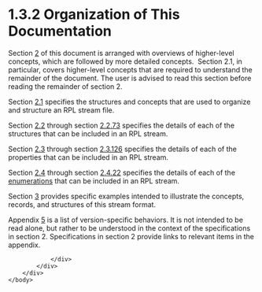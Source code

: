 <html dir="LTR" xmlns:mshelp="http://msdn.microsoft.com/mshelp" xmlns:ddue="http://ddue.schemas.microsoft.com/authoring/2003/5" xmlns:xlink="http://www.w3.org/1999/xlink" xmlns:tool="http://www.microsoft.com/tooltip">
    <head>
        <meta http-equiv="Content-Type" content="text/html; CHARSET=utf-8"></meta>
        <meta name="save" content="history"></meta>
        <title>1.3.2 Organization of This Documentation</title>
        <xml>
            <mshelp:toctitle title="1.3.2 Organization of This Documentation"></mshelp:toctitle>
            <mshelp:rltitle title="[MS-RPL]: Organization of This Documentation"></mshelp:rltitle>
            <mshelp:keyword index="A" term="c565fff5-e96c-45e1-8163-35c071e8b077"></mshelp:keyword>
            <mshelp:attr name="DCSext.ContentType" value="open specification"></mshelp:attr>
            <mshelp:attr name="AssetID" value="c565fff5-e96c-45e1-8163-35c071e8b077"></mshelp:attr>
            <mshelp:attr name="TopicType" value="kbRef"></mshelp:attr>
            <mshelp:attr name="DCSext.Title" value="[MS-RPL]: Organization of This Documentation" />
        </xml>
    </head>
    <body>
        <div id="header">
            <h1 class="heading">1.3.2 Organization of This Documentation</h1>
        </div>
        <div id="mainSection">
            <div id="mainBody">
                <div id="allHistory" class="saveHistory"></div>
                <div id="sectionSection0" class="section" name="collapseableSection">
                    

<p>Section <a href="52130164-b047-4386-abf1-0ffbd4015922.md">2</a>
of this document is arranged with overviews of higher-level concepts, which are
followed by more detailed concepts.  Section 2.1, in particular, covers
higher-level concepts that are required to understand the remainder of the
document. The user is advised to read this section before reading the remainder
of section 2.</p>

<p>Section <a href="5ed4ee77-8775-4627-b73b-0e78189c4fba.md">2.1</a>
specifies the structures and concepts that are used to organize and structure
an RPL stream file.</p>

<p>Section <a href="04adb2f6-a1ad-4f8a-a412-a8c18c08182a.md">2.2</a>
through section <a href="75f1a870-2f17-4806-b286-e67c7239e103.md">2.2.73</a>
specifies the details of each of the structures that can be included in an RPL
stream.</p>

<p>Section <a href="a7cbfffb-c3d1-4d89-a415-b31bbdcbf38b.md">2.3</a>
through section <a href="7cf2aa4c-553f-4ddf-9a4d-5727d4af629a.md">2.3.126</a>
specifies the details of each of the properties that can be included in an RPL
stream.</p>

<p>Section <a href="8d66449e-744f-4866-af18-d25b29142cff.md">2.4</a>
through section <a href="7d5e716b-a059-4bd9-9462-0309243f7204.md">2.4.22</a>
specifies the details of each of the <a href="75ae48f7-746b-4b41-919c-6699fa28b3ef.md#gt_846463b5-421c-4d6b-8d82-79d44db666fa">enumerations</a> that can be
included in an RPL stream.</p>

<p>Section <a href="ad045aec-fb3a-460d-a852-10b05cd7289e.md">3</a>
provides specific examples intended to illustrate the concepts, records, and
structures of this stream format.</p>

<p>Appendix <a href="1d022514-2a2f-41df-b2f8-36f19e474fa5.md">5</a>
is a list of version-specific behaviors. It is not intended to be read alone,
but rather to be understood in the context of the specifications in
section 2. Specifications in section 2 provide links to relevant
items in the appendix.</p>


                </div>
            </div>
        </div>
    </body>
</html>